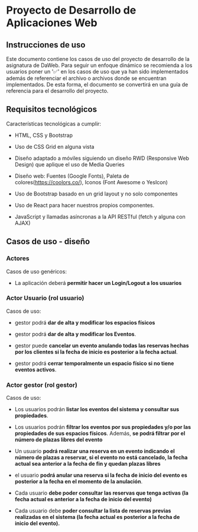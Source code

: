 # Proyecto de Desarrollo de Aplicaciones Web

## Instrucciones de uso

Este documento contiene los casos de uso del proyecto de desarrollo de la asignatura de DaWeb. Para seguir un enfoque dinámico se recomienda a los usuarios poner un '✅' en los casos de uso que ya han sido implementados además de referenciar el archivo o archivos donde se encuentran implementados. De esta forma, el documento se convertirá en una guía de referencia para el desarrollo del proyecto.

## Requisitos tecnológicos

Características tecnológicas a cumplir:

- HTML, CSS y Bootstrap

- Uso de CSS Grid en alguna vista

- Diseño adaptado a móviles siguiendo un diseño RWD (Responsive Web Design) que aplique el uso de Media Queries

- Diseño web: Fuentes (Google Fonts), Paleta de colores(https://coolors.co/), Iconos (Font Awesome o YesIcon)

- Uso de Bootstrap basado en un grid layout y no solo componentes

- Uso de React para hacer nuestros propios componentes.

- JavaScript y llamadas asíncronas a la API RESTful (fetch y alguna con AJAX)

## Casos de uso - diseño

### Actores

Casos de uso genéricos:

- La aplicación deberá **permitir hacer un Login/Logout a los usuarios**

### Actor Usuario (rol usuario)

Casos de uso:

- gestor podrá **dar de alta y modificar los espacios físicos**

- gestor podrá **dar de alta y modificar los Eventos**.

- gestor puede **cancelar un evento anulando todas las reservas hechas por los clientes si la fecha de inicio es posterior a la fecha actual**.

- gestor podrá **cerrar temporalmente un espacio físico si no tiene eventos activos**.

### Actor gestor (rol gestor)

Casos de uso:

- Los usuarios podrán **listar los eventos del sistema y consultar sus propiedades**.

- Los usuarios podrán **filtrar los eventos por sus propiedades y/o por las propiedades de sus espacios físicos**. Además, **se podrá filtrar por el número de plazas libres del evento**

- Un usuario **podrá realizar una reserva en un evento indicando el número de plazas a reservar, si el evento no está cancelado, la fecha actual sea anterior a la fecha de fin y quedan plazas libres**

- el usuario **podrá anular una reserva si la fecha de inicio del evento es posterior a la fecha en el momento de la anulación**.

- Cada usuario **debe poder consultar las reservas que tenga activas (la fecha actual es anterior a la fecha de inicio del evento)**

- Cada usuario debe **poder consultar la lista de reservas previas realizadas en el sistema (la fecha actual es posterior a la fecha de inicio del evento).**
